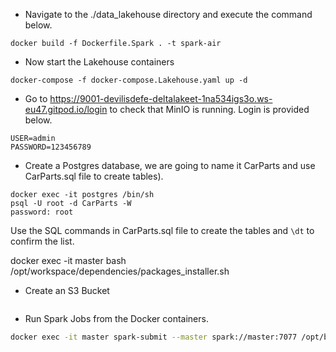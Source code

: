 


* Navigate to the ./data_lakehouse directory and execute the command below.

```
docker build -f Dockerfile.Spark . -t spark-air
```

* Now start the Lakehouse containers
```
docker-compose -f docker-compose.Lakehouse.yaml up -d
```

* Go to https://9001-devilisdefe-deltalakeet-1na534igs3o.ws-eu47.gitpod.io/login to check that MinIO is running. Login is provided below.

```
USER=admin
PASSWORD=123456789
```

* Create a Postgres database, we are going to name it CarParts and use CarParts.sql file to create tables).
```
docker exec -it postgres /bin/sh
psql -U root -d CarParts -W
password: root
```


Use the SQL commands in CarParts.sql file to create the tables and `\dt` to confirm the list. 

docker exec -it master bash /opt/workspace/dependencies/packages_installer.sh 


* Create an S3 Bucket
```

```

* Run Spark Jobs from the Docker containers.
```BASH
docker exec -it master spark-submit --master spark://master:7077 /opt/bitnami/spark/postgres_to_s3.py
```

